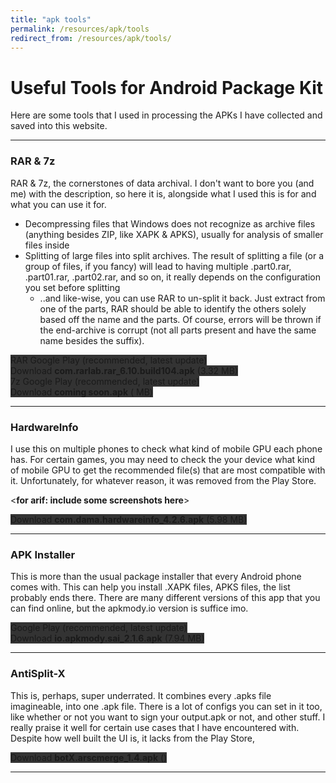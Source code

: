 ```yaml
---
title: "apk tools"
permalink: /resources/apk/tools
redirect_from: /resources/apk/tools/
---
```


# Useful Tools for Android Package Kit

Here are some tools that I used in processing the APKs I have collected and saved into this website.

<hr>

### RAR & 7z

RAR & 7z, the cornerstones of data archival. I don't want to bore you (and me) with the description, so here it is, alongside what I used this is for and what you can use it for.
* Decompressing files that Windows does not recognize as archive files (anything besides ZIP, like XAPK & APKS), usually for analysis of smaller files inside
* Splitting of large files into split archives. The result of splitting a file (or a group of files, if you fancy) will lead to having multiple .part0.rar, .part01.rar, .part02.rar, and so on, it really depends on the configuration you set before splitting
    * ..and like-wise, you can use RAR to un-split it back. Just extract from one of the parts, RAR should be able to identify the others solely based off the name and the parts. Of course, errors will be thrown if the end-archive is corrupt (not all parts present and have the same name besides the suffix). 

<div class="text-center">
    <a class="btn btn-dark btn-block w-100" href="https://play.google.com/store/apps/details?id=com.rarlab.rar" target="_blank" style="text-decoration: none; background-color: #333;">RAR Google Play (recommended, latest update)</a><br>
    <a class="btn btn-dark btn-block w-100" onclick='apk("com.rarlab.rar_6.10.build104.apk")' target="_blank" style="text-decoration: none; background-color: #333;"> Download <b>com.rarlab.rar_6.10.build104.apk</b> (3.32 MB)</a><br>
    <a class="btn btn-dark btn-block w-100" href="https://play.google.com/store/apps/details?id=ru.zdevs.zarchiver" target="_blank" style="text-decoration: none; background-color: #333;">7z Google Play (recommended, latest update)</a><br>
    <a class="btn btn-dark btn-block w-100" onclick='apk("coming soon")' target="_blank" style="text-decoration: none; background-color: #333;"> Download <b>coming soon.apk</b> ( MB)</a><br>
</div>

<hr>

### HardwareInfo

I use this on multiple phones to check what kind of mobile GPU each phone has. For certain games, you may need to check the your device what kind of mobile GPU to get the recommended file(s) that are most compatible with it. Unfortunately, for whatever reason, it was removed from the Play Store.

<**for arif: include some screenshots here**>

<div class="text-center">
    <a class="btn btn-dark btn-block w-100" onclick='apk("com.dama.hardwareinfo_4.2.6.apk")' target="_blank" style="text-decoration: none; background-color: #333;"> Download <b>com.dama.hardwareinfo_4.2.6.apk</b> (5.98 MB)</a>
</div>

<hr>

### APK Installer

This is more than the usual package installer that every Android phone comes with. This can help you install .XAPK files, APKS files, the list probably ends there. There are many different versions of this app that you can find online, but the apkmody.io version is suffice imo. 

<div class="text-center">
    <a class="btn btn-dark btn-block w-100" href="https://play.google.com/store/apps/details?id=io.apkmody.sai" target="_blank" style="text-decoration: none; background-color: #333;"> Google Play (recommended, latest update)</a><br>
    <a class="btn btn-dark btn-block w-100" onclick='apk("io.apkmody.sai_2.1.6.apk")' target="_blank" style="text-decoration: none; background-color: #333;"> Download <b>io.apkmody.sai_2.1.6.apk</b> (7.94 MB)</a>
</div>

<hr>

### AntiSplit-X

This is, perhaps, super underrated. It combines every .apks file imagineable, into one .apk file. There is a lot of configs you can set in it too, like whether or not you want to sign your output.apk or not, and other stuff. I really praise it well for certain use cases that I have encountered with. Despite how well built the UI is, it lacks from the Play Store,

<div class="text-center">
    <a class="btn btn-dark btn-block w-100" onclick='apk("botX.arscmerge_1.4.apk")' target="_blank" style="text-decoration: none; background-color: #333;"> Download <b>botX.arscmerge_1.4.apk</b> ()</a>
</div>

<hr>